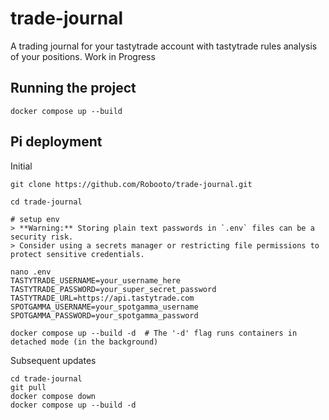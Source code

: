 # trade-journal
A trading journal for your tastytrade account with tastytrade rules analysis of your positions.  Work in Progress

## Running the project

```
docker compose up --build
```

## Pi deployment
Initial
```
git clone https://github.com/Robooto/trade-journal.git

cd trade-journal

# setup env
> **Warning:** Storing plain text passwords in `.env` files can be a security risk.  
> Consider using a secrets manager or restricting file permissions to protect sensitive credentials.

nano .env
TASTYTRADE_USERNAME=your_username_here
TASTYTRADE_PASSWORD=your_super_secret_password
TASTYTRADE_URL=https://api.tastytrade.com
SPOTGAMMA_USERNAME=your_spotgamma_username
SPOTGAMMA_PASSWORD=your_spotgamma_password

docker compose up --build -d  # The '-d' flag runs containers in detached mode (in the background)
```

Subsequent updates
```
cd trade-journal
git pull
docker compose down
docker compose up --build -d
```
